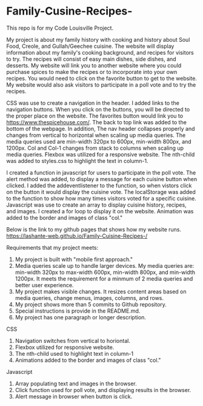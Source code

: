 # Family-Cusine-Recipes-

This repo is for my Code Louisville Project. 

My project is about my family history with cooking and history about Soul Food, Creole, and Gullah/Geechee
cuisine. The website will display information about my family's cooking background, and recipes for visitors
to try. The recipes will consist of easy main dishes, side dishes, and desserts. My website will link you to
another website where you could purchase spices to make the recipes or to incorporate into your own recipes. 
You would need to click on the favorite button to get to the website. My website would also ask visitors to 
participate in a poll vote and to try the recipes. 



CSS was use to create a navigation in the header. I added links to the navigation buttons. When you click on 
the buttons, you will be directed to the proper place on the website. The favorites button would link you to
https://www.thespicehouse.com/. The back to top link was added to the bottom of the webpage. 
In addition, The nav header collapses properly and changes from vertical to horizontal when scaling up media 
queries. The media queries used are min-width 320px to 600px, min-width 800px, and 1200px. Col and Col-1
changes from stack to columns when scaling up media queries. Flexbox was utilized for a responsive website. 
The nth-child was added to styles.css to highlight the text in column-1. 

I created a function in javascript for users to participate in the poll vote. The alert method was added,
to display a message for each cuisine button when clicked. I added the addeventlistener to the function, so
when vistors click on the button it would display the cuisine vote. The localStorage was added to the function
to show how many times visitors voted for a specific cuisine. Javascript was use to create an array to display
cuisine history, recipes, and images. I created a for loop to display it on the website. Animation was added
to the border and images of class "col." 

Below is the link to my github pages that shows how my website runs. 
https://lashante-web.github.io/Family-Cuisine-Recipes-/



Requirements that my project meets:

1. My project is built with "mobile first approach."
2. Media queries scale up to handle larger devices. My media queries are: min-width 320px to max-width 600px, 
min-width 800px, and min-width 1200px. It meets the requirement for a minmum of 2 media queries and better 
user experience.
3. My project makes visible changes. It resizes content areas based on media queries, change menus, images,
columns, and rows.
4. My project shows more than 5 commits to Github repository.  
5. Special instructions is provide in the README.md. 
6. My project has one paragraph or longer description. 


CSS 

1. Navigation switches from vertical to horiontal.
2. Flexbox utilized for responsive website. 
3. The nth-child used to highlight text in column-1 
4. Animations added to the border and images of class "col."

Javascript

1. Array populating text and images in the browser.
2. Click function used for poll vote, and displaying results in the browser.
3. Alert message in browser when button is click. 